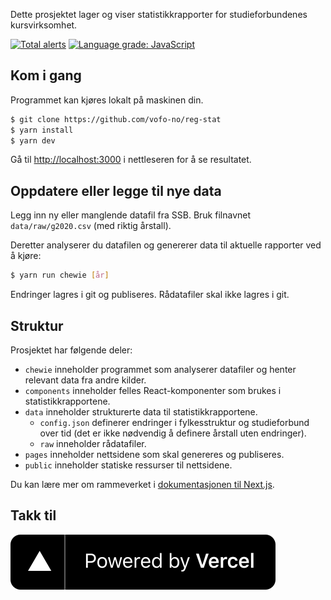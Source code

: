 Dette prosjektet lager og viser statistikkrapporter for studieforbundenes kursvirksomhet.

[![Total alerts](https://img.shields.io/lgtm/alerts/g/vofo-no/kursinfo.svg?logo=lgtm&logoWidth=18)](https://lgtm.com/projects/g/vofo-no/kursinfo/alerts/)
[![Language grade: JavaScript](https://img.shields.io/lgtm/grade/javascript/g/vofo-no/kursinfo.svg?logo=lgtm&logoWidth=18)](https://lgtm.com/projects/g/vofo-no/kursinfo/context:javascript)

## Kom i gang

Programmet kan kjøres lokalt på maskinen din.

```bash
$ git clone https://github.com/vofo-no/reg-stat
$ yarn install
$ yarn dev
```

Gå til [http://localhost:3000](http://localhost:3000) i nettleseren for å se resultatet.

## Oppdatere eller legge til nye data

Legg inn ny eller manglende datafil fra SSB. Bruk filnavnet `data/raw/g2020.csv` (med riktig årstall).

Deretter analyserer du datafilen og genererer data til aktuelle rapporter ved å kjøre:

```bash
$ yarn run chewie [år]
```

Endringer lagres i git og publiseres. Rådatafiler skal ikke lagres i git.

## Struktur

Prosjektet har følgende deler:

- `chewie` inneholder programmet som analyserer datafiler og henter relevant data fra andre kilder.
- `components` inneholder felles React-komponenter som brukes i statistikkrapportene.
- `data` inneholder strukturerte data til statistikkrapportene.
  - `config.json` definerer endringer i fylkesstruktur og studieforbund over tid (det er ikke nødvendig å definere årstall uten endringer).
  - `raw` inneholder rådatafiler.
- `pages` inneholder nettsidene som skal genereres og publiseres.
- `public` inneholder statiske ressurser til nettsidene.

Du kan lære mer om rammeverket i [dokumentasjonen til Next.js](https://nextjs.org/docs).

## Takk til

[![Powered by Vercel][vercel]][vercel-url]

[vercel]: ./public/powered-by-vercel.svg
[vercel-url]: https://vercel.com/?utm_source=vofo-kursinfo&utm_campaign=oss
